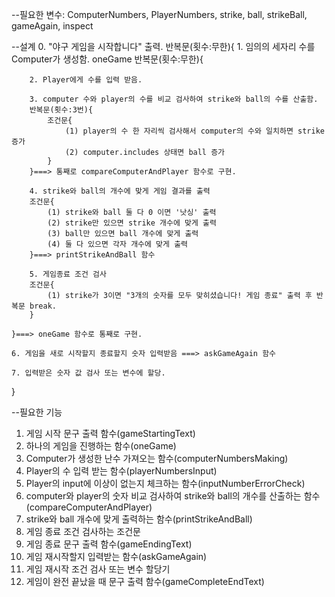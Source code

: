 --필요한 변수: ComputerNumbers, PlayerNumbers, strike, ball, strikeBall, gameAgain, inspect

--설계
0. "야구 게임을 시작합니다" 출력.
반복문(횟수:무한){
    1. 임의의 세자리 수를 Computer가 생성함.
    oneGame
    반복문(횟수:무한){
        
        2. Player에게 수를 입력 받음.

        3. computer 수와 player의 수를 비교 검사하여 strike와 ball의 수를 산출함.
        반복문(횟수:3번){
            조건문{
                (1) player의 수 한 자리씩 검사해서 computer의 수와 일치하면 strike 증가
                (2) computer.includes 상태면 ball 증가
            }
        }===> 통째로 compareComputerAndPlayer 함수로 구현.

        4. strike와 ball의 개수에 맞게 게임 결과를 출력
        조건문{
            (1) strike와 ball 둘 다 0 이면 '낫싱' 출력
            (2) strike만 있으면 strike 개수에 맞게 출력
            (3) ball만 있으면 ball 개수에 맞게 출력
            (4) 둘 다 있으면 각자 개수에 맞게 출력
        }===> printStrikeAndBall 함수
        
        5. 게임종료 조건 검사
        조건문{
            (1) strike가 3이면 "3개의 숫자를 모두 맞히셨습니다! 게임 종료" 출력 후 반복문 break.
        }

    }===> oneGame 함수로 통째로 구현.

    6. 게임을 새로 시작할지 종료할지 숫자 입력받음 ===> askGameAgain 함수

    7. 입력받은 숫자 값 검사 또는 변수에 할당.
}


--필요한 기능
1. 게임 시작 문구 출력 함수(gameStartingText)
2. 하나의 게임을 진행하는 함수(oneGame)
3. Computer가 생성한 난수 가져오는 함수(computerNumbersMaking)
4. Player의 수 입력 받는 함수(playerNumbersInput)
5. Player의 input에 이상이 없는지 체크하는 함수(inputNumberErrorCheck)
6. computer와 player의 숫자 비교 검사하여 strike와 ball의 개수를 산출하는 함수(compareComputerAndPlayer)
7. strike와 ball 개수에 맞게 출력하는 함수(printStrikeAndBall)
8. 게임 종료 조건 검사하는 조건문
9. 게임 종료 문구 출력 함수(gameEndingText)
10. 게임 재시작할지 입력받는 함수(askGameAgain)
11. 게임 재시작 조건 검사 또는 변수 할당기
12. 게임이 완전 끝났을 때 문구 출력 함수(gameCompleteEndText)